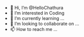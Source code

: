 - 👋 Hi, I’m @HelloChathura
- 👀 I’m interested in Coding
- 🌱 I’m currently learning ...
- 💞️ I’m looking to collaborate on ...
- 📫 How to reach me ...

<!---
HelloChathura/HelloChathura is a ✨ special ✨ repository because its `README.md` (this file) appears on your GitHub profile.
You can click the Preview link to take a look at your changes.
--->
